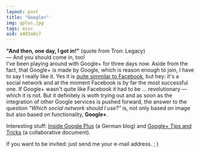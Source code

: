 ```yaml
---
layout: post
title: "Google+"
img: gplus.jpg
tags: misc
aid: a403a8c7
---
```


**"And then, one day, I got in!"** (quote from Tron: Legacy)  
— And you should come in, too!  
I've been playing around with Google+ for three days now. Aside from the fact, that Google+ is made by Google, which is reason enough to join, I have to say I really like it. Yes it is [quite simmilar to Facebook](http://xkcd.com/918), but hey: it's a social network and at the moment Facebook is by far the most successful one. If Google+ wasn't quite like Facebook it had to be ... revolutionary — which it is not. But it definitely is woth trying out and as soon as the integration of other Google services is pushed forward, the answer to the question *"Which social network should I use?"* is, not only based on image but also based on functionality, **Google+**.

Interesting stuff: [Inside Google Plus](http://insidegoogleplus.de) (a German blog) and [Google+ Tips and Tricks](https://docs.google.com/document/d/1cUjZ_7rlAmKRDVB6GXId73h_eUdXGKdjtSff0svbaz0/preview?hl=de&pli=1&sle=true) (a collaborative document).

If you want to be invited: just send me your e-mail address. ; )
